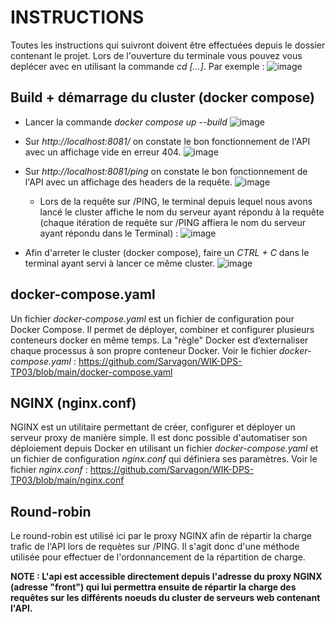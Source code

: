 # INSTRUCTIONS

Toutes les instructions qui suivront doivent être effectuées depuis le dossier contenant le projet. Lors de l'ouverture du terminale vous pouvez vous deplécer avec en utilisant la commande *cd [...]*. Par exemple : 
![image](https://user-images.githubusercontent.com/63664894/205495826-bc1e7c13-b7e9-4f4b-8e49-1ee737c46166.png)

## Build + démarrage du cluster (docker compose)
- Lancer la commande *docker compose up --build*
![image](https://user-images.githubusercontent.com/63664894/205495337-5f55adf9-2848-4755-8c22-a4461ff433fa.png)
- Sur *http://localhost:8081/* on constate le bon fonctionnement de l'API avec un affichage vide en erreur 404.
![image](https://user-images.githubusercontent.com/63664894/205495374-d15c485c-5d9e-4231-a0dd-e23ab36da74a.png)

- Sur *http://localhost:8081/ping* on constate le bon fonctionnement de l'API avec un affichage des headers de la requête.
![image](https://user-images.githubusercontent.com/63664894/205495411-23f406c6-df06-48f5-bd33-45a731f42907.png)

    - Lors de la requête sur /PING, le terminal depuis lequel nous avons lancé le cluster affiche le nom du serveur ayant répondu à la requête (chaque itération de requête sur /PING affiera le nom du serveur ayant répondu dans le Terminal) :
    ![image](https://user-images.githubusercontent.com/63664894/205495457-69696bcd-56b9-4463-a73b-9f4357d90b7f.png)

- Afin d'arreter le cluster (docker compose), faire un *CTRL + C* dans le terminal ayant servi à lancer ce même cluster.
![image](https://user-images.githubusercontent.com/63664894/205495639-8ac44823-0c2c-40dd-819c-ad0b3e231da6.png)

## docker-compose.yaml
Un fichier *docker-compose.yaml* est un fichier de configuration pour Docker Compose. Il permet de déployer, combiner et configurer plusieurs conteneurs docker en même temps. La "règle" Docker est d’externaliser chaque processus à son propre conteneur Docker.
Voir le fichier *docker-compose.yaml* : https://github.com/Sarvagon/WIK-DPS-TP03/blob/main/docker-compose.yaml

## NGINX (nginx.conf)
NGINX est un utilitaire permettant de créer, configurer et déployer un serveur proxy de manière simple. Il est donc possible d'automatiser son déploiement depuis Docker en utilisant un fichier *docker-compose.yaml* et un fichier de configuration *nginx.conf* qui définiera ses paramètres.
Voir le fichier *nginx.conf* : https://github.com/Sarvagon/WIK-DPS-TP03/blob/main/nginx.conf

## Round-robin
Le round-robin est utilisé ici par le proxy NGINX afin de répartir la charge trafic de l'API lors de requètes sur /PING. Il s'agit donc d'une méthode utilisée pour effectuer de l'ordonnancement de la répartition de charge.

**NOTE : L'api est accessible directement depuis l'adresse du proxy NGINX (adresse "front") qui lui permettra ensuite de répartir la charge des requêtes sur les différents noeuds du cluster de serveurs web contenant l'API.**
